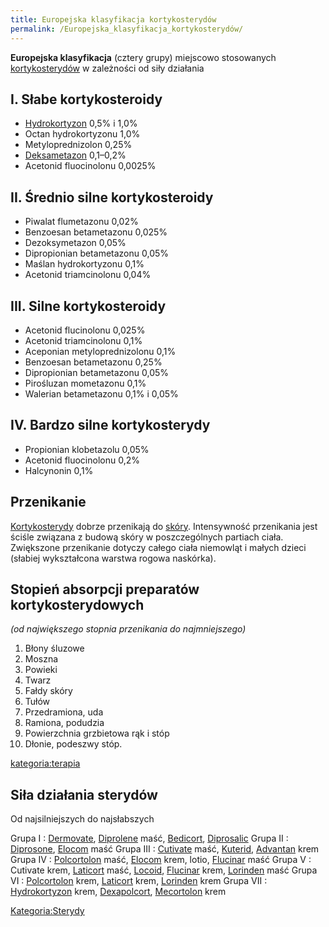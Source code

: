 ```yaml
---
title: Europejska klasyfikacja kortykosterydów
permalink: /Europejska_klasyfikacja_kortykosterydów/
---
```


**Europejska klasyfikacja** (cztery grupy) miejscowo stosowanych [kortykosterydów](/atopedia/Kortykosterydy "wikilink") w zależności od siły działania

I. Słabe kortykosteroidy
------------------------

-   [Hydrokortyzon](/atopedia/Hydrokortyzon "wikilink") 0,5% i 1,0%
-   Octan hydrokortyzonu 1,0%
-   Metyloprednizolon 0,25%
-   [Deksametazon](/atopedia/Dexametazon "wikilink") 0,1–0,2%
-   Acetonid fluocinolonu 0,0025%

II. Średnio silne kortykosteroidy
---------------------------------

-   Piwalat flumetazonu 0,02%
-   Benzoesan betametazonu 0,025%
-   Dezoksymetazon 0,05%
-   Dipropionian betametazonu 0,05%
-   Maślan hydrokortyzonu 0,1%
-   Acetonid triamcinolonu 0,04%

III. Silne kortykosteroidy
--------------------------

-   Acetonid flucinolonu 0,025%
-   Acetonid triamcinolonu 0,1%
-   Aceponian metyloprednizolonu 0,1%
-   Benzoesan betametazonu 0,25%
-   Dipropionian betametazonu 0,05%
-   Pirośluzan mometazonu 0,1%
-   Walerian betametazonu 0,1% i 0,05%

IV. Bardzo silne kortykosterydy
-------------------------------

-   Propionian klobetazolu 0,05%
-   Acetonid fluocinolonu 0,2%
-   Halcynonin 0,1%

Przenikanie
-----------

[Kortykosterydy](/atopedia/Kortykosterydy "wikilink") dobrze przenikają do [skóry](/atopedia/skóra "wikilink"). Intensywność przenikania jest ściśle związana z budową skóry w poszczególnych partiach ciała. Zwiększone przenikanie dotyczy całego ciała niemowląt i małych dzieci (słabiej wykształcona warstwa rogowa naskórka).

Stopień absorpcji preparatów kortykosterydowych
-----------------------------------------------

*(od największego stopnia przenikania do najmniejszego)*

1.  Błony śluzowe
2.  Moszna
3.  Powieki
4.  Twarz
5.  Fałdy skóry
6.  Tułów
7.  Przedramiona, uda
8.  Ramiona, podudzia
9.  Powierzchnia grzbietowa rąk i stóp
10. Dłonie, podeszwy stóp.

[kategoria:terapia](/atopedia/kategoria:terapia "wikilink")

Siła działania sterydów
-----------------------

Od najsilniejszych do najsłabszych

Grupa I : [Dermovate](/atopedia/Dermovate "wikilink"), [Diprolene](/atopedia/Diprolene "wikilink") maść, [Bedicort](/atopedia/Bedicort "wikilink"), [Diprosalic](/atopedia/Diprosalic "wikilink")
Grupa II : [Diprosone](/atopedia/Diprosone "wikilink"), [Elocom](/atopedia/Elocom "wikilink") maść
Grupa III : [Cutivate](/atopedia/Cutivate "wikilink") maść, [Kuterid](/atopedia/Kuterid "wikilink"), [Advantan](/atopedia/Advantan "wikilink") krem
Grupa IV : [Polcortolon](/atopedia/Polcortolon "wikilink") maść, [Elocom](/atopedia/Elocom "wikilink") krem, lotio, [Flucinar](/atopedia/Flucinar "wikilink") maść
Grupa V : Cutivate krem, [Laticort](/atopedia/Laticort "wikilink") maść, [Locoid](/atopedia/Locoid "wikilink"), [Flucinar](/atopedia/Flucinar "wikilink") krem, [Lorinden](/atopedia/Lorinden "wikilink") maść
Grupa VI : [Polcortolon](/atopedia/Polcortolon "wikilink") krem, [Laticort](/atopedia/Laticort "wikilink") krem, [Lorinden](/atopedia/Lorinden "wikilink") krem
Grupa VII : [Hydrokortyzon](/atopedia/Hydrokortyzon "wikilink") krem, [Dexapolcort](/atopedia/Dexapolcort "wikilink"), [Mecortolon](/atopedia/Mecortolon "wikilink") krem

[Kategoria:Sterydy](/atopedia/Kategoria:Sterydy "wikilink")